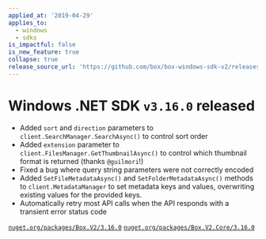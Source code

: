 ```yaml
---
applied_at: '2019-04-29'
applies_to:
  - windows
  - sdks
is_impactful: false
is_new_feature: true
collapse: true
release_source_url: 'https://github.com/box/box-windows-sdk-v2/releases/tag/v3.16.0'
---
```


# Windows .NET SDK `v3.16.0` released

- Added `sort` and `direction` parameters to `client.SearchManager.SearchAsync()` to  control sort order
- Added `extension` parameter to `client.FilesManager.GetThumbnailAsync()` to control which thumbnail format is returned (thanks `@guilmori`!)
- Fixed a bug where query string parameters were not correctly encoded
- Added `SetFileMetadataAsync()` and `SetFolderMetadataAsync()` methods to `client.MetadataManager` to set metadata
  keys and values, overwriting existing values for the provided keys.
- Automatically retry most API calls when the API responds with a transient error status code

[`nuget.org/packages/Box.V2/3.16.0`](https://www.nuget.org/packages/Box.V2/3.16.0)
[`nuget.org/packages/Box.V2.Core/3.16.0`](https://www.nuget.org/packages/Box.V2.Core/3.16.0)